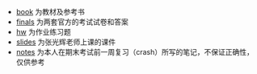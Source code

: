 * [book](./book/) 为教材及参考书
* [finals](./finals/) 为两套官方的考试试卷和答案
* [hw](./hw/) 为作业练习题
* [slides](./slides/) 为张光辉老师上课的课件
* [notes](./notes.pdf) 为本人在期末考试前一周复习（crash）所写的笔记，不保证正确性，仅供参考
